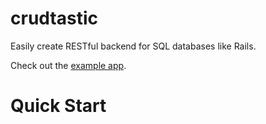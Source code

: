 # crudtastic

Easily create RESTful backend for SQL databases like Rails.

Check out the [example app](https://github.com/vegetabill/crudtastic-example-app).

# Quick Start
